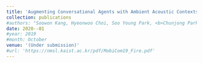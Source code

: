 ```yaml
---
title: 'Augmenting Conversational Agents with Ambient Acoustic Contexts'
collection: publications
#authors: "Soowon Kang, Hyeonwoo Choi, Soo Young Park, <b>Chunjong Park</b>, Jemin Lee, Uichin Lee, and Sung-Ju Lee"
date: 2020--01
#year: 2019
#month: October
venue: '(Under submission)'
#url: 'https://nmsl.kaist.ac.kr/pdf/MobiCom19_Fire.pdf'
---
```

